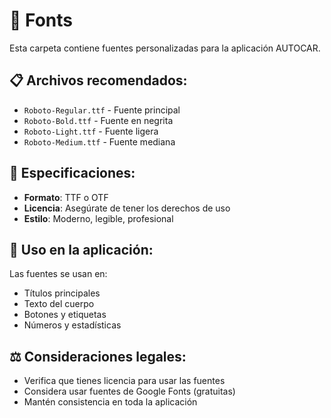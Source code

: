 # 📁 Fonts

Esta carpeta contiene fuentes personalizadas para la aplicación AUTOCAR.

## 📋 Archivos recomendados:

- `Roboto-Regular.ttf` - Fuente principal
- `Roboto-Bold.ttf` - Fuente en negrita
- `Roboto-Light.ttf` - Fuente ligera
- `Roboto-Medium.ttf` - Fuente mediana

## 📐 Especificaciones:

- **Formato**: TTF o OTF
- **Licencia**: Asegúrate de tener los derechos de uso
- **Estilo**: Moderno, legible, profesional

## 🎨 Uso en la aplicación:
Las fuentes se usan en:
- Títulos principales
- Texto del cuerpo
- Botones y etiquetas
- Números y estadísticas

## ⚖️ Consideraciones legales:
- Verifica que tienes licencia para usar las fuentes
- Considera usar fuentes de Google Fonts (gratuitas)
- Mantén consistencia en toda la aplicación
